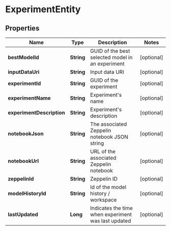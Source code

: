 

# ExperimentEntity

## Properties

Name | Type | Description | Notes
------------ | ------------- | ------------- | -------------
**bestModelId** | **String** | GUID of the best selected model in an experiment |  [optional]
**inputDataUri** | **String** | Input data URI |  [optional]
**experimentId** | **String** | GUID of the experiment |  [optional]
**experimentName** | **String** | Experiment&#39;s name |  [optional]
**experimentDescription** | **String** | Experiment&#39;s description |  [optional]
**notebookJson** | **String** | The associated Zeppelin notebook JSON string |  [optional]
**notebookUrl** | **String** | URL of the associated Zeppelin notebook |  [optional]
**zeppelinId** | **String** | Zeppelin ID |  [optional]
**modelHistoryId** | **String** | Id of the model history / workspace |  [optional]
**lastUpdated** | **Long** | Indicates the time when experiment was last updated |  [optional]



